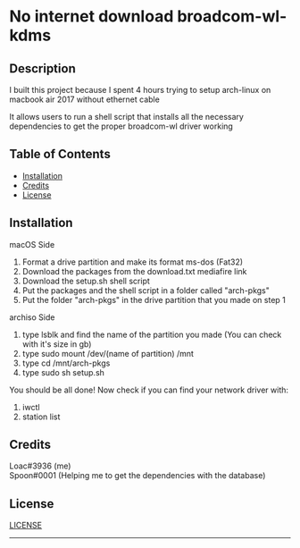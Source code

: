 # No internet download broadcom-wl-kdms
## Description

I built this project because I spent 4 hours trying to setup arch-linux on macbook air 2017 without ethernet cable

It allows users to run a shell script that installs all the necessary dependencies to get the proper broadcom-wl driver working

## Table of Contents

- [Installation](#installation)
- [Credits](#credits)
- [License](#license)

## Installation

macOS Side
1. Format a drive partition and make its format ms-dos (Fat32)
2. Download the packages from the download.txt mediafire link
3. Download the setup.sh shell script
4. Put the packages and the shell script in a folder called "arch-pkgs" 
5. Put the folder "arch-pkgs" in the drive partition that you made on step 1

archiso Side
1. type lsblk and find the name of the partition you made (You can check with it's size in gb)
2. type sudo mount /dev/(name of partition) /mnt
3. type cd /mnt/arch-pkgs
4. type sudo sh setup.sh

You should be all done! Now check if you can find your network driver with:

1. iwctl
2. station list

## Credits

Loac#3936 (me) <br>
Spoon#0001 (Helping me to get the dependencies with the database)

## License

[LICENSE](LICENSE)

---

